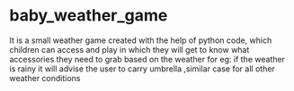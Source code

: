 # baby_weather_game
It is a small weather game created with the help of python code, which children can access and play in which they will get to know what accessories they need to grab based on the weather
for eg: if the weather is rainy it will advise the user to carry umbrella ,similar case for all other weather conditions
